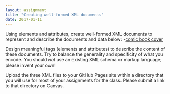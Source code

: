 ```yaml
---
layout: assignment
title: "Creating well-formed XML documents"
date: 2017-01-11
---
```


Using elements and attributes, create well-formed XML documents to represent and describe the documents and data below:
-[comic book cover](http://info.ils.indiana.edu/~jawalsh/teaching/z656/2015s/labs/well-formed_lab/images/hulk_114.jpg)

Design meaningful tags (elements and attributes) to describe the content of these documents. Try to balance the generality and specificity of what you encode.
You should *not* use an existing XML schema or markup language; please invent your own!

Upload the three XML files to your GitHub Pages site within a directory that you will use for most of your assignments for the class. Please submit a link to that directory on Canvas.
